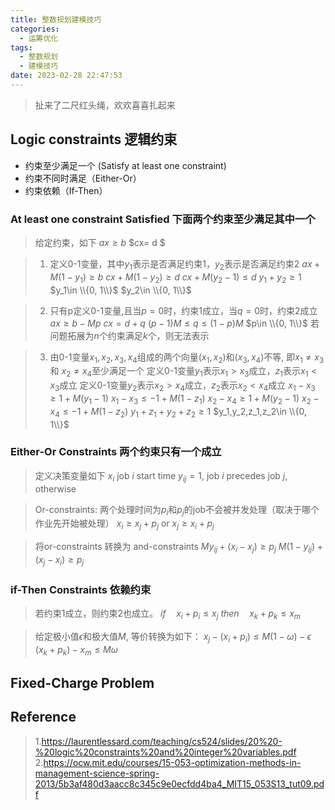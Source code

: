 ```yaml
---
title: 整数规划建模技巧
categories:
  - 运筹优化
tags:
  - 整数规划
  - 建模技巧
date: 2023-02-28 22:47:53
---
```

> 扯来了二尺红头绳，欢欢喜喜扎起来

## Logic constraints 逻辑约束

- 约束至少满足一个 (Satisfy at least one constraint)
- 约束不同时满足（Either-Or）
- 约束依赖（If-Then）

### At least one constraint Satisfied 下面两个约束至少满足其中一个

> 给定约束，如下
> $ax\geq b$
> $cx= d $

> 1. 定义0-1变量，其中$y_1$表示是否满足约束1，$y_2$表示是否满足约束2
>    $ax + M(1-y_{1}) \geq b$
>    $cx + M(1-y_{2}) \geq d$
>    $cx + M(y_{2}-1) \leq d$
>    $y_{1} + y_{2} \geq 1$
>    $y_1\in \\{0, 1\\}$
>    $y_2\in \\{0, 1\\}$

> 2. 只有p定义0-1变量,且当$p=0$时，约束1成立，当$q=0$时，约束2成立
>    $ax \geq b - Mp$
>    $cx = d + q$
>    $(p-1)M \leq q \leq (1-p)M$
>    $p\in \\{0, 1\\}$
>    若问题拓展为$n$个约束满足$k$个，则无法表示

> 3. 由0-1变量$x_1, x_2, x_3, x_4$组成的两个向量$(x_1, x_2)$和$(x_3,x_4)$不等, 即$x_1\neq x_3$ 和 $x_2\neq x_4$至少满足一个
>    定义0-1变量$y_1$表示$x_1>x_3$成立，$z_1$表示$x_1<x_3$成立
>    定义0-1变量$y_2$表示$x_2>x_4$成立，$z_2$表示$x_2<x_4$成立
>    $x_1 - x_3 \geq 1 + M(y_1-1)$
>    $x_1 - x_3 \leq -1 + M(1-z_1)$
>    $x_2 - x_4 \geq 1 + M(y_2-1)$
>    $x_2 - x_4 \leq -1 + M(1-z_2)$
>    $y_1+z_1+y_2+z_2\geq 1$
>    $y_1,y_2,z_1,z_2\in \\{0, 1\\}$

### Either-Or Constraints 两个约束只有一个成立

> 定义决策变量如下
> $x_i$ job $i$ start time
> $y_{ij}=1$, job $i$ precedes job $j$, otherwise

> Or-constraints: 两个处理时间为$p_i$和$p_j$的job不会被并发处理（取决于哪个作业先开始被处理）
> $x_i \geq x_j + p_j$  or
> $x_j \geq x_i + p_j$

> 将or-constraints 转换为 and-constraints
> $My_{ij} + (x_i - x_j) \geq p_j$
> $M(1-y_{ij}) + (x_j - x_i) \geq p_j$

### if-Then Constraints 依赖约束

> 若约束1成立，则约束2也成立。
> $if \quad x_i + p_i \leq x_j$    $then \quad x_k + p_k \leq x_m$

> 给定极小值$\epsilon$和极大值$M$, 等价转换为如下：
> $x_j - (x_i+p_i) \leq M(1-\omega) - \epsilon$
> $(x_k+p_k) -x_m \leq M\omega$

## Fixed-Charge Problem


## Reference

> 1.https://laurentlessard.com/teaching/cs524/slides/20%20-%20logic%20constraints%20and%20integer%20variables.pdf
> 2.https://ocw.mit.edu/courses/15-053-optimization-methods-in-management-science-spring-2013/5b3af480d3aacc8c345c9e0ecfdd4ba4_MIT15_053S13_tut09.pdf
